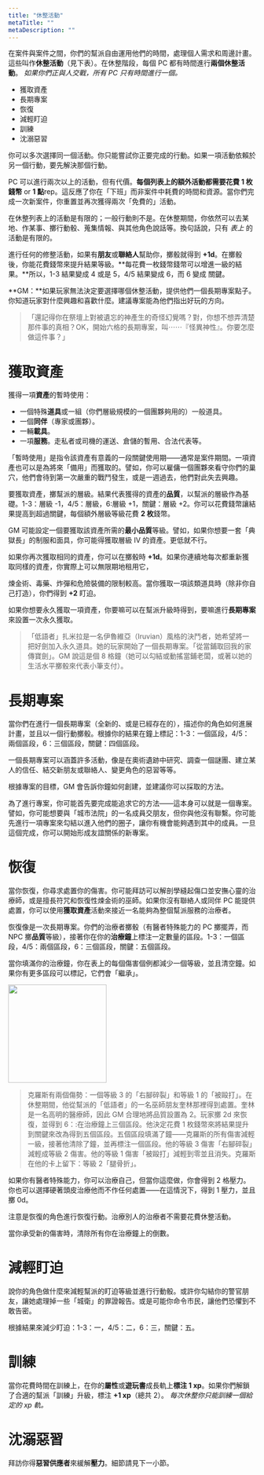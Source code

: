```yaml
---
title: "休整活動"
metaTitle: ""
metaDescription: ""
---
```


在案件與案件之間，你們的幫派自由運用他們的時間，處理個人需求和周邊計畫。這些叫作**休整活動**（見下表）。在休整階段，每個 PC 都有時間進行**兩個休整活動**。 _如果你們正與人交戰，所有 PC 只有時間進行一個。_

* 獲取資產
* 長期專案
* 恢復
* 減輕盯迫
* 訓練
* 沈溺惡習

你可以多次選擇同一個活動。你只能嘗試你正要完成的行動。如果一項活動依賴於另一個行動，要先解決那個行動。

PC 可以進行兩次以上的活動，但有代價。**每個列表上的額外活動都需要花費 1 枚<span class="game-term">錢幣</span>** or **1 點**<span class="game-term">rep</span>。這反應了你在「下班」而非案件中耗費的時間和資源。當你們完成一次新案件，你重置並再次獲得兩次「免費的」活動。

在休整列表上的活動是有限的；一般行動則不是。在休整期間，你依然可以去某地、作某事、擲行動骰、蒐集情報、與其他角色說話等。換句話說，只有 _表上_ 的活動是有限的。

進行任何的修整活動，如果有**朋友**或**聯絡人**幫助你，擲骰就得到 **+1d**。在擲骰後，你能花費<span class="game-term">錢幣</span>來提升結果等級。**每花費一枚<span class="game-term">錢幣</span>錢幣可以增進一級的結果。**所以，<span class="game-term">1-3</span> 結果變成 <span class="game-term">4</span> 或是 <span class="game-term">5</span>，<span class="game-term">4/5</span> 結果變成 <span class="game-term">6</span>，而 <span class="game-term">6</span> 變成 <span class="game-term">關鍵</span>。

**GM：**如果玩家無法決定要選擇哪個休整活動，提供他們一個長期專案點子。你知道玩家對什麼興趣和喜歡什麼。建議專案能為他們指出好玩的方向。

> 「還記得你在祭壇上對被遺忘的神產生的奇怪幻覺嗎？對，你想不想弄清楚那件事的真相？OK，開始六格的長期專案，叫⋯⋯『怪異神性』。你要怎麼做這件事？」

# 獲取資產

獲得一項**資產**的暫時使用：

* 一個特殊**道具**或一組（你們層級規模的一個團夥夠用的）一般道具。
* 一個**同伴**（專家或團夥）。
* 一輛**載具**。
* 一項**服務**。走私者或司機的運送、倉儲的暫用、合法代表等。

「暫時使用」是指令該資產有意義的一段關鍵使用期——通常是案件期間。一項資產也可以是為將來「備用」而獲取的。譬如，你可以雇傭一個團夥來看守你們的巢穴，他們會待到第一次嚴重的戰鬥發生，或是一週過去，他們對此失去興趣。

要獲取資產，擲幫派的層級。結果代表獲得的資產的**品質**，以幫派的層級作為基礎。<span class="game-term">1-3：</span>層級 -1，<span class="game-term">4/5：</span>層級，<span class="game-term">6:</span>層級 +1，<span class="game-term">關鍵：</span>層級 +2。你可以花費<span class="game-term">錢幣</span>讓結果提高到超過<span class="game-term">關鍵</span>，每個額外層級等級花費 **2 枚**<span class="game-term">錢幣</span>。

GM 可能設定一個要獲取該資產所需的**最小品質**等級。譬如，如果你想要一套「典獄長」的制服和面具，你可能得獲取層級 IV 的資產。更低就不行。

如果你再次獲取相同的資產，你可以在擲骰時 **+1d**。如果你連續地每次都重新獲取同樣的資產，你實際上可以無限期地租用它，

煉金術、毒藥、炸彈和危險裝備的限制較高。當你獲取一項該類道具時（除非你自己打造），你們得到 **+2** <span class="game-term">盯迫</span>。

如果你想要永久獲取一項資產，你要嘛可以在幫派升級時得到，要嘛進行**長期專案**來設置一次永久獲取。

> 「低語者」扎米拉是一名伊魯維亞（Iruvian）風格的決鬥者，她希望將一把好劍加入永久道具。她的玩家開始了一個長期專案。「從當鋪取回我的家傳寶劍」。GM 說這是個 8 格鐘（她可以<span class="game-term">勾結</span>或<span class="game-term">動搖</span>當鋪老闆，或著以她的生活水平擲骰來代表小筆支付）。

# 長期專案

當你們在進行一個長期專案（全新的、或是已經存在的），描述你的角色如何進展計畫，並且以一個行動擲骰。根據你的結果在鐘上標記：<span class="game-term">1-3：</span>一個區段，<span class="game-term">4/5：</span>兩個區段，<span class="game-term">6：</span>三個區段，<span class="game-term">關鍵：</span>四個區段。

一個長期專案可以涵蓋許多活動，像是在奧術遺跡中研究、調查一個謎團、建立某人的信任、結交新朋友或聯絡人、變更角色的惡習等等。

根據專案的目標，GM 會告訴你鐘如何創建，並建議你可以採取的方法。

為了進行專案，你可能首先要完成能追求它的方法——這本身可以就是一個專案。譬如，你可能想要與「城市法院」的一名成員交朋友，但你與他沒有聯繫。你可能先進行一項專案來<span class="game-term">勾結</span>以進入他們的圈子，讓你有機會能夠遇到其中的成員。一旦這個完成，你可以開始形成友誼關係的新專案。

# 恢復

當你恢復，你尋求處置你的傷害。你可能拜訪可以解剖學縫起傷口並安撫心靈的治療師，或是擅長符咒和恢復性煉金術的巫師。如果你沒有聯絡人或同伴 PC 能提供處置，你可以使用**獲取資產**活動來接近一名能夠為整個幫派服務的治療者。

恢復像是一次長期專案。你們的治療者擲骰（有<span class="game-term">醫者</span>特殊能力的 PC 擲<span class="game-term">擺弄</span>，而 NPC 擲**品質**等級），接著你在你的**治療鐘**上標注一定數量的區段。<span class="game-term">1-3：</span>一個區段，<span class="game-term">4/5：</span>兩個區段，<span class="game-term">6：</span>三個區段，<span class="game-term">關鍵：</span>五個區段。

當你填滿你的治療鐘，你在表上的每個傷害個例都減少一個等級，並且清空鐘。如果你有更多區段可以標記，它們會「繼承」。

<img style="width:200px;" src="/BitD/healing-project-clock.gif" />

> 克羅斯有兩個傷勢：一個等級 3 的「右腳碎裂」和等級 1 的「被毆打」。在休整期間，他從幫派的「低語者」的一名巫師朋友奎林那裡得到處置。奎林是一名高明的醫療師，因此 GM 合理地將品質設置為 2。玩家擲 2d 來恢復，並得到 <span class="game-term">6</span>：:在治療鐘上三個區段。他決定花費 1 枚<span class="game-term">錢幣</span>來將結果提升到<span class="game-term">關鍵</span>來改為得到五個區段。五個區段填滿了鐘——克羅斯的所有傷害減輕一級，接著他清除了鐘，並再標注一個區段。他的等級 3 傷害「右腳碎裂」減輕成等級 2 傷害。他的等級 1 傷害「被毆打」減輕到零並且消失。克羅斯在他的卡上留下：等級 2「腿骨折」。

如果你有<span class="game-term">醫者</span>特殊能力，你可以治療自己，但當你這麼做，你會得到 2 格壓力。你也可以選擇硬著頭皮治療他而不作任何處置——在這情況下，得到 1 壓力，並且擲 0d。

注意是恢復的角色進行恢復行動。治療別人的治療者不需要花費休整活動。

當你承受新的傷害時，清除所有你在治療鐘上的倒數。

# 減輕盯迫

說你的角色做什麼來減輕幫派的<span class="game-term">盯迫</span>等級並進行行動骰。或許你<span class="game-term">勾結</span>你的警官朋友，讓她處理掉一些「城衛」的罪證報告。或是可能你<span class="game-term">命令</span>市民，讓他們恐懼到不敢告密。

根據結果來減少<span class="game-term">盯迫</span>：<span class="game-term">1-3：</span>一，<span class="game-term">4/5：</span>二，<span class="game-term">6：</span>三，<span class="game-term">關鍵：</span>五。

# 訓練

當你花費時間在訓練上，在你的**屬性**或**遊玩書**成長軌上**標注 1 xp**。如果你們解鎖了合適的幫派「訓練」升級，標注 **+1 xp**（總共 2）。 _每次休整你只能訓練一個給定的 xp 軌。_

# 沈溺惡習

拜訪你得**惡習供應者**來緩解**壓力**。細節請見下一小節。